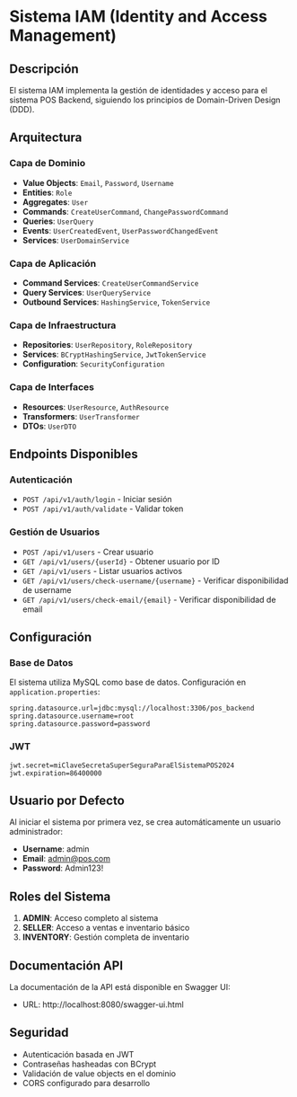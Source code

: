 # Sistema IAM (Identity and Access Management)

## Descripción
El sistema IAM implementa la gestión de identidades y acceso para el sistema POS Backend, siguiendo los principios de Domain-Driven Design (DDD).

## Arquitectura

### Capa de Dominio
- **Value Objects**: `Email`, `Password`, `Username`
- **Entities**: `Role`
- **Aggregates**: `User`
- **Commands**: `CreateUserCommand`, `ChangePasswordCommand`
- **Queries**: `UserQuery`
- **Events**: `UserCreatedEvent`, `UserPasswordChangedEvent`
- **Services**: `UserDomainService`

### Capa de Aplicación
- **Command Services**: `CreateUserCommandService`
- **Query Services**: `UserQueryService`
- **Outbound Services**: `HashingService`, `TokenService`

### Capa de Infraestructura
- **Repositories**: `UserRepository`, `RoleRepository`
- **Services**: `BCryptHashingService`, `JwtTokenService`
- **Configuration**: `SecurityConfiguration`

### Capa de Interfaces
- **Resources**: `UserResource`, `AuthResource`
- **Transformers**: `UserTransformer`
- **DTOs**: `UserDTO`

## Endpoints Disponibles

### Autenticación
- `POST /api/v1/auth/login` - Iniciar sesión
- `POST /api/v1/auth/validate` - Validar token

### Gestión de Usuarios
- `POST /api/v1/users` - Crear usuario
- `GET /api/v1/users/{userId}` - Obtener usuario por ID
- `GET /api/v1/users` - Listar usuarios activos
- `GET /api/v1/users/check-username/{username}` - Verificar disponibilidad de username
- `GET /api/v1/users/check-email/{email}` - Verificar disponibilidad de email

## Configuración

### Base de Datos
El sistema utiliza MySQL como base de datos. Configuración en `application.properties`:
```properties
spring.datasource.url=jdbc:mysql://localhost:3306/pos_backend
spring.datasource.username=root
spring.datasource.password=password
```

### JWT
```properties
jwt.secret=miClaveSecretaSuperSeguraParaElSistemaPOS2024
jwt.expiration=86400000
```

## Usuario por Defecto
Al iniciar el sistema por primera vez, se crea automáticamente un usuario administrador:
- **Username**: admin
- **Email**: admin@pos.com
- **Password**: Admin123!

## Roles del Sistema
1. **ADMIN**: Acceso completo al sistema
2. **SELLER**: Acceso a ventas e inventario básico
3. **INVENTORY**: Gestión completa de inventario

## Documentación API
La documentación de la API está disponible en Swagger UI:
- URL: http://localhost:8080/swagger-ui.html

## Seguridad
- Autenticación basada en JWT
- Contraseñas hasheadas con BCrypt
- Validación de value objects en el dominio
- CORS configurado para desarrollo 